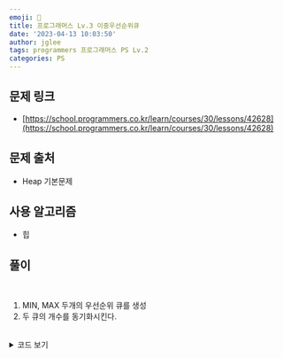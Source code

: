 ```yaml
---
emoji: 🧢
title: 프로그래머스 Lv.3 이중우선순위큐
date: '2023-04-13 10:03:50'
author: jglee
tags: programmers 프로그래머스 PS Lv.2
categories: PS
---
```


## 문제 링크

- [https://school.programmers.co.kr/learn/courses/30/lessons/42628](https://school.programmers.co.kr/learn/courses/30/lessons/42628)

## 문제 출처

- Heap 기본문제

## 사용 알고리즘

- 힙

## 풀이

<br/>

1. MIN, MAX 두개의 우선순위 큐를 생성
2. 두 큐의 개수를 동기화시킨다.

<br/>

<details>
<summary>코드 보기</summary>

```C
#include <bits/stdc++.h>
using namespace std;

vector<int> solution(vector<string> operations) {
    vector<int> answer;
    priority_queue<int> q1;
    priority_queue<int, vector<int>, greater<int>> q2;
    int cnt = 0;

    for(string op : operations) {
        char code = op[0];
        int v = stoi(op.substr(2));
        if(code == 'I') q1.push(v), q2.push(v), cnt++;
        else if(code == 'D') {
            if(!q1.empty() && v == 1) q1.pop(), cnt--;
            else if(!q2.empty() && v == -1) q2.pop(), cnt--;
        }
        if(!cnt) {
            q1 = priority_queue<int>();
            q2 = priority_queue<int, vector<int>, greater<int>>();
        }
    }
    if(q1.empty()) answer.push_back(0);
    else answer.push_back(q1.top());

    if(q2.empty()) answer.push_back(0);
    else answer.push_back(q2.top());

    return answer;
}
```

</details>

<br/>

```toc

```
